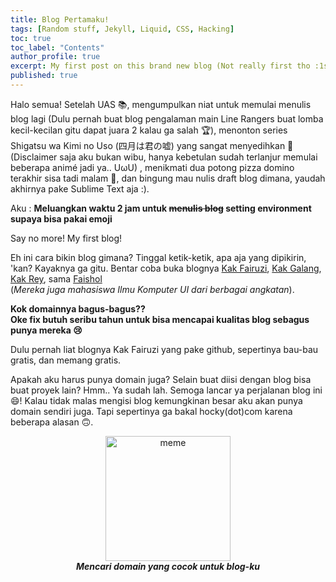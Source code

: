 ```yaml
---
title: Blog Pertamaku!
tags: [Random stuff, Jekyll, Liquid, CSS, Hacking]
toc: true
toc_label: "Contents"
author_profile: true
excerpt: My first post on this brand new blog (Not really first tho :1st_place_medal:). WKWKWK 😆
published: true
---
```


Halo semua! Setelah UAS :books:, mengumpulkan niat untuk memulai menulis blog lagi (Dulu pernah buat blog pengalaman main Line Rangers buat lomba kecil-kecilan gitu dapat juara 2 kalau ga salah :trophy:), menonton series Shigatsu wa Kimi no Uso (四月は君の嘘) yang sangat menyedihkan :violin: (Disclaimer saja aku bukan wibu, hanya kebetulan sudah terlanjur memulai beberapa animé jadi ya.. UωU) , menikmati dua potong pizza domino terakhir sisa tadi malam :pizza:, dan bingung mau nulis draft blog dimana, yaudah akhirnya pake Sublime Text aja :).

Aku : **Meluangkan waktu 2 jam untuk ~~menulis blog~~ setting environment supaya bisa pakai emoji**

Say no more! My first blog!

Eh ini cara bikin blog gimana? Tinggal ketik-ketik, apa aja yang dipikirin, 'kan? Kayaknya ga gitu.
Bentar coba buka blognya [Kak Fairuzi](https://fairuzi10.com), [Kak Galang](https://jurnalgalang.com), [Kak Rey](https://rwhendry.com), sama [Faishol](http://faishol.net)<br>(*Mereka juga mahasiswa Ilmu Komputer UI dari berbagai angkatan*).

**Kok domainnya bagus-bagus??**<br>
**Oke fix butuh seribu tahun untuk bisa mencapai kualitas blog sebagus punya mereka :cry:**

Dulu pernah liat blognya Kak Fairuzi yang pake github, sepertinya bau-bau gratis, dan memang gratis.

Apakah aku harus punya domain juga?
Selain buat diisi dengan blog bisa buat proyek lain? Hmm.. Ya sudah lah. Semoga lancar ya perjalanan blog ini :smile:! Kalau tidak malas mengisi blog kemungkinan besar aku akan punya domain sendiri juga. Tapi sepertinya ga bakal hocky(dot)com karena beberapa alasan :upside_down_face:.

<div align="center"><img src="https://hockyy.github.io/blog/images/WhyTheDomain.jpeg" alt="meme" width="200"/><br> <b><i>Mencari domain yang cocok untuk blog-ku </i></b></div>

